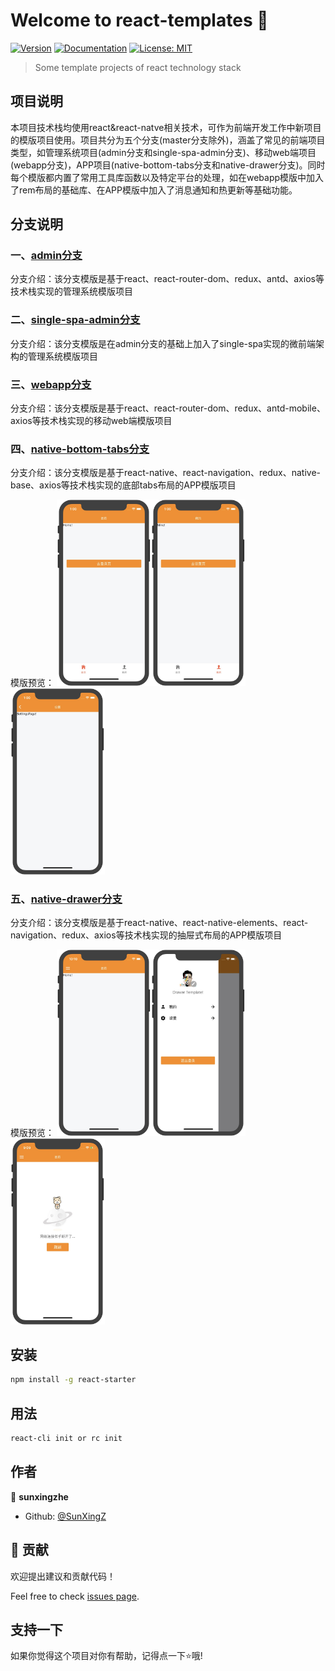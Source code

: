 # Welcome to react-templates 👋
[![Version](https://img.shields.io/npm/v/react-starter.svg)](https://www.npmjs.com/package/react-templates)
[![Documentation](https://img.shields.io/badge/documentation-yes-brightgreen.svg)](https://github.com/SunXingZ/react-templates/blob/master/README.md)
[![License: MIT](https://img.shields.io/badge/License-MIT-yellow.svg)](#)

> Some template projects of react technology stack

## 项目说明

本项目技术栈均使用react&react-natve相关技术，可作为前端开发工作中新项目的模版项目使用。项目共分为五个分支(master分支除外)，涵盖了常见的前端项目类型，如管理系统项目(admin分支和single-spa-admin分支)、移动web端项目(webapp分支)，APP项目(native-bottom-tabs分支和native-drawer分支)。同时每个模版都内置了常用工具库函数以及特定平台的处理，如在webapp模版中加入了rem布局的基础库、在APP模版中加入了消息通知和热更新等基础功能。

## 分支说明

### 一、[admin分支](https://github.com/SunXingZ/react-templates/tree/admin)

分支介绍：该分支模版是基于react、react-router-dom、redux、antd、axios等技术栈实现的管理系统模版项目


### 二、[single-spa-admin分支](https://github.com/SunXingZ/react-templates/tree/single-spa-admin)

分支介绍：该分支模版是在admin分支的基础上加入了single-spa实现的微前端架构的管理系统模版项目

### 三、[webapp分支](https://github.com/SunXingZ/react-templates/tree/webapp)

分支介绍：该分支模版是基于react、react-router-dom、redux、antd-mobile、axios等技术栈实现的移动web端模版项目

### 四、[native-bottom-tabs分支](https://github.com/SunXingZ/react-templates/tree/native-bottom-tabs)

分支介绍：该分支模版是基于react-native、react-navigation、redux、native-base、axios等技术栈实现的底部tabs布局的APP模版项目

模版预览：
<img src="https://github.com/SunXingZ/react-templates/blob/master/bottom_tabs_preview/31585803617_.pic.jpg" width="30%"><img src="https://github.com/SunXingZ/react-templates/blob/master/bottom_tabs_preview/41585803618_.pic.jpg" width="30%"><img src="https://github.com/SunXingZ/react-templates/blob/master/bottom_tabs_preview/51585803618_.pic.jpg" width="30%">

### 五、[native-drawer分支](https://github.com/SunXingZ/react-templates/tree/native-drawer)

分支介绍：该分支模版是基于react-native、react-native-elements、react-navigation、redux、axios等技术栈实现的抽屉式布局的APP模版项目

模版预览：
<img src="https://github.com/SunXingZ/react-templates/blob/master/drawer_preview/31585750245_.pic.jpg" width="30%"><img src="https://github.com/SunXingZ/react-templates/blob/master/drawer_preview/41585750245_.pic.jpg" width="30%"><img src="https://github.com/SunXingZ/react-templates/blob/master/drawer_preview/51585789781_.pic.jpg" width="30%">

## 安装

```sh
npm install -g react-starter
```

## 用法

```sh
react-cli init or rc init
```

## 作者

👤 **sunxingzhe**

* Github: [@SunXingZ](https://github.com/SunXingZ)

## 🤝 贡献

欢迎提出建议和贡献代码！

Feel free to check [issues page](https://github.com/SunXingZ/react-templates/issues). 

## 支持一下

如果你觉得这个项目对你有帮助，记得点一下⭐️哦!
